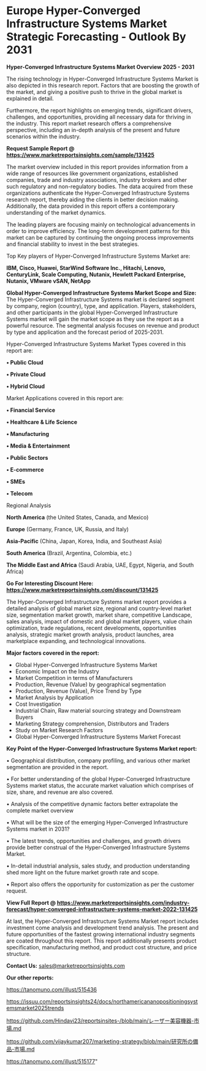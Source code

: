 # Europe Hyper-Converged Infrastructure Systems Market Strategic Forecasting - Outlook By 2031

<Strong> Hyper-Converged Infrastructure Systems Market Overview 2025 - 2031</strong>

The rising technology in Hyper-Converged Infrastructure Systems Market is also depicted in this research report. Factors that are boosting the growth of the market, and giving a positive push to thrive in the global market is explained in detail.

Furthermore, the report highlights on emerging trends, significant drivers, challenges, and opportunities, providing all necessary data for thriving in the industry. This report market research offers a comprehensive perspective, including an in-depth analysis of the present and future scenarios within the industry.

<strong>Request Sample Report @ <a href=https://www.marketreportsinsights.com/sample/131425>https://www.marketreportsinsights.com/sample/131425</a></strong>

The market overview included in this report provides information from a wide range of resources like government organizations, established companies, trade and industry associations, industry brokers and other such regulatory and non-regulatory bodies. The data acquired from these organizations authenticate the Hyper-Converged Infrastructure Systems research report, thereby aiding the clients in better decision making. Additionally, the data provided in this report offers a contemporary understanding of the market dynamics.

The leading players are focusing mainly on technological advancements in order to improve efficiency. The long-term development patterns for this market can be captured by continuing the ongoing process improvements and financial stability to invest in the best strategies.

Top Key players of Hyper-Converged Infrastructure Systems Market are:

<strong>IBM, Cisco, Huawei, StarWind Software Inc., Hitachi, Lenovo, CenturyLink, Scale Computing, Nutanix, Hewlett Packard Enterprise, Nutanix, VMware vSAN, NetApp</strong>

<strong><b>Global Hyper-Converged Infrastructure Systems Market Scope and Size:</b></strong>
The Hyper-Converged Infrastructure Systems market is declared segment by company, region (country), type, and application. Players, stakeholders, and other participants in the global Hyper-Converged Infrastructure Systems market will gain the market scope as they use the report as a powerful resource. The segmental analysis focuses on revenue and product by type and application and the forecast period of 2025-2031.

Hyper-Converged Infrastructure Systems Market Types covered in this report are:

<strong>• Public Cloud

• Private Cloud

• Hybrid Cloud</strong>

Market Applications covered in this report are:

<strong>• Financial Service

• Healthcare & Life Science

• Manufacturing

• Media & Entertainment

• Public Sectors

• E-commerce

• SMEs

• Telecom</strong> 

Regional Analysis

<strong>North America</strong> (the United States, Canada, and Mexico)

<strong>Europe</strong> (Germany, France, UK, Russia, and Italy)

<strong>Asia-Pacific</strong> (China, Japan, Korea, India, and Southeast Asia)

<strong>South America</strong> (Brazil, Argentina, Colombia, etc.)

<strong>The Middle East and Africa</strong> (Saudi Arabia, UAE, Egypt, Nigeria, and South Africa)

<strong>Go For Interesting Discount Here: <a href=https://www.marketreportsinsights.com/discount/131425>https://www.marketreportsinsights.com/discount/131425</a></strong>

The Hyper-Converged Infrastructure Systems market report provides a detailed analysis of global market size, regional and country-level market size, segmentation market growth, market share, competitive Landscape, sales analysis, impact of domestic and global market players, value chain optimization, trade regulations, recent developments, opportunities analysis, strategic market growth analysis, product launches, area marketplace expanding, and technological innovations.

<strong><b>Major factors covered in the report:</b></strong>
<ul>
  <li>Global Hyper-Converged Infrastructure Systems Market </li>
  <li>Economic Impact on the Industry</li>
  <li>Market Competition in terms of Manufacturers</li>
  <li>Production, Revenue (Value) by geographical segmentation</li>
  <li>Production, Revenue (Value), Price Trend by Type</li>
  <li>Market Analysis by Application</li>
  <li>Cost Investigation</li>
  <li>Industrial Chain, Raw material sourcing strategy and Downstream Buyers</li>
  <li>Marketing Strategy comprehension, Distributors and Traders</li>
  <li>Study on Market Research Factors</li>
  <li>Global Hyper-Converged Infrastructure Systems Market Forecast</li>
</ul>

<strong><b>Key Point of the Hyper-Converged Infrastructure Systems Market report:</b></strong>

• Geographical distribution, company profiling, and various other market segmentation are provided in the report.

• For better understanding of the global Hyper-Converged Infrastructure Systems market status, the accurate market valuation which comprises of size, share, and revenue are also covered.

• Analysis of the competitive dynamic factors better extrapolate the complete market overview

• What will be the size of the emerging Hyper-Converged Infrastructure Systems market in 2031?

• The latest trends, opportunities and challenges, and growth drivers provide better construal of the Hyper-Converged Infrastructure Systems Market.

• In-detail industrial analysis, sales study, and production understanding shed more light on the future market growth rate and scope.

• Report also offers the opportunity for customization as per the customer request.

<strong><b>View Full Report @ <a href=https://www.marketreportsinsights.com/industry-forecast/hyper-converged-infrastructure-systems-market-2022-131425>https://www.marketreportsinsights.com/industry-forecast/hyper-converged-infrastructure-systems-market-2022-131425</a></b></strong>


At last, the Hyper-Converged Infrastructure Systems Market report includes investment come analysis and development trend analysis. The present and future opportunities of the fastest growing international industry segments are coated throughout this report. This report additionally presents product specification, manufacturing method, and product cost structure, and price structure.

<strong>Contact Us:</strong>
sales@marketreportsinsights.com

<strong>Our other reports:</strong>

<a href=https://tanomuno.com/illust/515436>https://tanomuno.com/illust/515436</a>

<a href=https://issuu.com/reportsinsights24/docs/northamericananopositioningsystemsmarket2025trends>https://issuu.com/reportsinsights24/docs/northamericananopositioningsystemsmarket2025trends</a>

<a href=https://github.com/Hindavi23/reportsinsites-/blob/main/レーザー美容機器-市場.md>https://github.com/Hindavi23/reportsinsites-/blob/main/レーザー美容機器-市場.md</a>

<a href=https://github.com/vijaykumar207/marketing-strategy/blob/main/研究所の備品-市場.md>https://github.com/vijaykumar207/marketing-strategy/blob/main/研究所の備品-市場.md</a>

<a href=https://tanomuno.com/illust/515177>https://tanomuno.com/illust/515177</a>"
